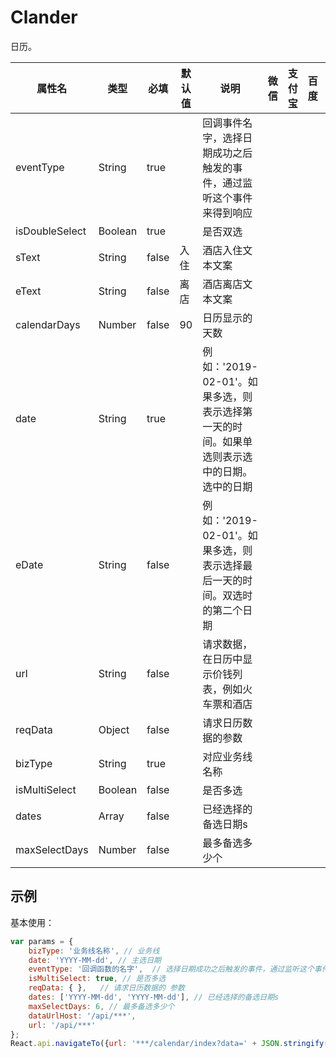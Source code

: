 # Clander

日历。

| 属性名    | 类型 | 必填 | 默认值 | 说明 | 微信 | 支付宝 | 百度 | 快应用 | 举例 |
| --- | --- | --- | --- | --- | --- | --- | --- | --- | --- |
| eventType | String  | true |  | 回调事件名字，选择日期成功之后触发的事件，通过监听这个事件来得到响应 |  |  |  |  | hotel酒店：HOTEL。<br/>Ticket门票：TICKET_DATE_SELECT。<br/>Train火车票多选：OPTIONAL_DATE_SELECT。<br/>Train火车票单选：CALENDAR_DATE_CHANGE。<br/> |
| isDoubleSelect | Boolean | true | | 是否双选 |  |  |  |  | |
| sText  | String  | false	 | 入住 | 酒店入住文本文案 | |  |  |  | |
| eText     | String  | false | 离店 | 酒店离店文本文案 | |  |  |  | |
| calendarDays  | Number | false | 90 | 日历显示的天数 |  |  |  |  | |
| date | String | true | | 例如：'2019-02-01'。如果多选，则表示选择第一天的时间。如果单选则表示选中的日期。选中的日期 | |  |  | | 默认格式'YYYY-MM-dd' |
| eDate  | String | false | | 例如：'2019-02-01'。如果多选，则表示选择最后一天的时间。双选时的第二个日期 |  |  |  |  | 默认格式'YYYY-MM-dd' |
| url | String | false | | 请求数据，在日历中显示价钱列表，例如火车票和酒店 | |  |  |  | |
| reqData    | Object | false | | 请求日历数据的参数 |  |  |  |  | |
| bizType | String | true | | 对应业务线名称 |  |  |  |  | 例如：Train |
| isMultiSelect | Boolean | false | | 是否多选 | |
| dates | Array | false | | 已经选择的备选日期s |
| maxSelectDays | Number | false | | 最多备选多少个 | 




## 示例

基本使用：

```js
var params = {
    bizType: '业务线名称', // 业务线
    date: 'YYYY-MM-dd', // 主选日期
    eventType: '回调函数的名字',  // 选择日期成功之后触发的事件，通过监听这个事件来得到响应
    isMultiSelect: true, // 是否多选
    reqData: { },   // 请求日历数据的 参数
    dates: ['YYYY-MM-dd', 'YYYY-MM-dd'], // 已经选择的备选日期s
    maxSelectDays: 6, // 最多备选多少个
    dataUrlHost: '/api/***',
    url: '/api/***'
};
React.api.navigateTo({url: '***/calendar/index?data=' + JSON.stringify(params)});
```

